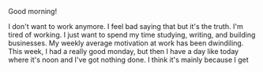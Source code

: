 Good morning!

I don't want to work anymore. I feel bad saying that but it's the truth. I'm tired of working. I just want to spend my time studying, writing, and building businesses. My weekly average motivation at work has been dwindiling. This week, I had a really good monday, but then I have a day like today where it's noon and I've got nothing done. I think it's mainly because I get 